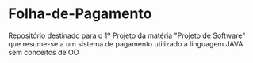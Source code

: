 # Folha-de-Pagamento
Repositório destinado para o 1º Projeto da matéria "Projeto de Software" que resume-se a um sistema de pagamento utilizado a linguagem JAVA sem conceitos de OO
